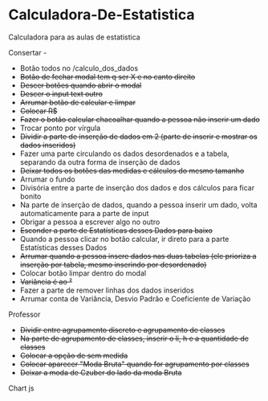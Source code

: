 # Calculadora-De-Estatistica

Calculadora para as aulas de estatistica

Consertar -

- Botão todos no /calculo_dos_dados
- ~~Botão de fechar modal tem q ser X e no canto direito~~
- ~~Descer botões quando abrir o modal~~
- ~~Descer o input text outro~~
- ~~Arrumar botão de calcular e limpar~~
- ~~Colocar R$~~ 
- ~~Fazer o botão calcular chacoalhar quando a pessoa não inserir um dado~~
- Trocar ponto por vírgula
- ~~Dividir a parte de inserção de dados em 2 (parte de inserir e mostrar os dados inseridos)~~
- Fazer uma parte circulando os dados desordenados e a tabela, separando da outra forma de inserção de dados
- ~~Deixar todos os botões das medidas e cálculos do mesmo tamanho~~  
- Arrumar o fundo
- Divisória entre a parte de inserção dos dados e dos cálculos para ficar bonito 
- Na parte de inserção de dados, quando a pessoa inserir um dado, volta automaticamente para a parte de input
- Obrigar a pessoa a escrever algo no outro
- ~~Esconder a parte de Estatísticas desses Dados para baixo~~
- Quando a pessoa clicar no botão calcular, ir direto para a parte Estatísticas desses Dados
- ~~Arrumar quando a pessoa insere dados nas duas tabelas (ele prioriza a inserção por tabela, mesmo inserindo por desordenado)~~
- Colocar botão limpar dentro do modal 
- ~~Variância é ao ²~~
- Fazer a parte de remover linhas dos dados inseridos
- Arrumar conta de Variância, Desvio Padrão e Coeficiente de Variação

Professor
- ~~Dividir entre agrupamento discreto e agrupamento de classes~~
- ~~Na parte de agrupamento de classes, inserir o li, h e a quantidade de classes~~
- ~~Colocar a opção de sem medida~~
- ~~Colocar aparecer "Moda Bruta" quando for agrupamento por classes~~
- ~~Deixar a moda de Czuber do lado da moda Bruta~~

Chart js